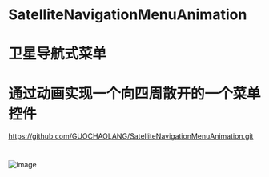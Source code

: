 # SatelliteNavigationMenuAnimation
# 卫星导航式菜单
#
#
# 通过动画实现一个向四周散开的一个菜单控件
https://github.com/GUOCHAOLANG/SatelliteNavigationMenuAnimation.git
#
![image](https://github.com/GUOCHAOLANG/SatelliteNavigationMenuAnimation/raw/master/image/one.gif)
